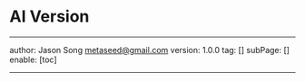 # AI Version
---
author: Jason Song <metaseed@gmail.com>
version: 1.0.0
tag: []
subPage: []
enable: [toc]

---

